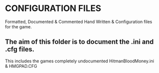 # CONFIGURATION FILES

Formatted, Documented & Commented Hand Written & Configuration files for the game.

## The aim of this folder is to document the .ini and .cfg files.

This includes the games completely undocumented HitmanBloodMoney.ini & HMGPAD.CFG
